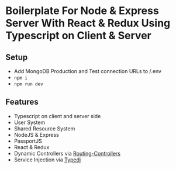 # Boilerplate For Node & Express Server With React & Redux Using Typescript on Client & Server

## Setup
- Add MongoDB Production and Test connection URLs to /.env
- `npm i`
- `npm run dev`

## Features
- Typescript on client and server side
- User System
- Shared Resource System
- NodeJS & Express
- PassportJS
- React & Redux
- Dynamic Controllers via [Routing-Controllers](https://github.com/typestack/routing-controllers)
- Service Injection via [Typedi](https://github.com/typestack/typedi)